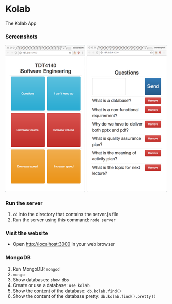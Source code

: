# Kolab
The Kolab App

### Screenshots
<img src="/screenshots/student-view-2017-02-20.png" alt="alt text" width="250">
<img src="/screenshots/student-questions-2017-02-20.png" alt="alt text" width="250">

### Run the server
1. `cd` into the directory that contains the server.js file
2. Run the server using this command: `node server`

### Visit the website
- Open <http://localhost:3000> in your web browser

### MongoDB
1. Run MongoDB: `mongod`
2. `mongo`
3. Show databases: `show dbs`
4. Create or use a database: `use kolab`
5. Show the content of the database: `db.kolab.find()`
6. Show the content of the database pretty: `db.kolab.find().pretty()`